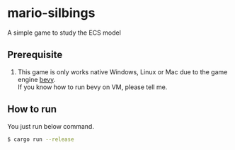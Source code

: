 # mario-silbings
A simple game to study the ECS model

## Prerequisite
1. This game is only works native Windows, Linux or Mac due to the game engine [bevy](https://github.com/bevyengine/bevy).  
    If you know how to run bevy on VM, please tell me.
    
## How to run
You just run below command.
```bash
$ cargo run --release
```
